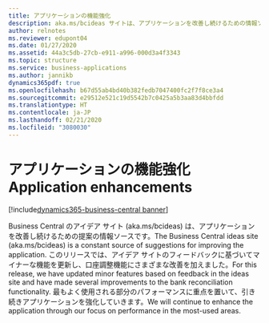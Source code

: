 ```yaml
---
title: アプリケーションの機能強化
description: aka.ms/bcideas サイトは、アプリケーションを改善し続けるための情報ソースです。 このリリースでは、アイデア サイトのフィードバックに基づいてマイナーな機能を更新し、口座調整機能にさまざまな改善を加えました。
author: relnotes
ms.reviewer: edupont04
ms.date: 01/27/2020
ms.assetid: 44a3c5db-27cb-e911-a996-000d3a4f3343
ms.topic: structure
ms.service: business-applications
ms.author: jannikb
dynamics365pdf: true
ms.openlocfilehash: b67d55ab4bd40b382fedb7047400fc2f7f8ce3a4
ms.sourcegitcommit: e29512e521c19d5542b7c0425a5b3aa83d4bbfdd
ms.translationtype: HT
ms.contentlocale: ja-JP
ms.lasthandoff: 02/21/2020
ms.locfileid: "3080030"
---
```

# <a name="application-enhancements"></a><span data-ttu-id="319e2-104">アプリケーションの機能強化</span><span class="sxs-lookup"><span data-stu-id="319e2-104">Application enhancements</span></span>

[!include[dynamics365-business-central banner](../includes/dynamics365-business-central.md)]

<!--structure start-->
<span data-ttu-id="319e2-105">Business Central のアイデア サイト (aka.ms/bcideas) は、アプリケーションを改善し続けるための提案の情報ソースです。</span><span class="sxs-lookup"><span data-stu-id="319e2-105">The Business Central ideas site (aka.ms/bcideas) is a constant source of suggestions for improving the application.</span></span> <span data-ttu-id="319e2-106">このリリースでは、アイデア サイトのフィードバックに基づいてマイナーな機能を更新し、口座調整機能にさまざまな改善を加えました。</span><span class="sxs-lookup"><span data-stu-id="319e2-106">For this release, we have updated minor features based on feedback in the ideas site and have made several improvements to the bank reconciliation functionality.</span></span> <span data-ttu-id="319e2-107">最もよく使用される部分のパフォーマンスに重点を置いて、引き続きアプリケーションを強化していきます。</span><span class="sxs-lookup"><span data-stu-id="319e2-107">We will continue to enhance the application through our focus on performance in the most-used areas.</span></span>
<!--structure end-->



